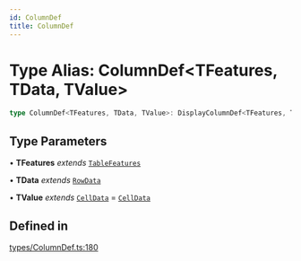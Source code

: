 ```yaml
---
id: ColumnDef
title: ColumnDef
---
```


# Type Alias: ColumnDef\<TFeatures, TData, TValue\>

```ts
type ColumnDef<TFeatures, TData, TValue>: DisplayColumnDef<TFeatures, TData, TValue> | GroupColumnDef<TFeatures, TData, TValue> | AccessorColumnDef<TFeatures, TData, TValue>;
```

## Type Parameters

• **TFeatures** *extends* [`TableFeatures`](tablefeatures.md)

• **TData** *extends* [`RowData`](rowdata.md)

• **TValue** *extends* [`CellData`](celldata.md) = [`CellData`](celldata.md)

## Defined in

[types/ColumnDef.ts:180](https://github.com/TanStack/table/blob/main/packages/table-core/src/types/ColumnDef.ts#L180)
